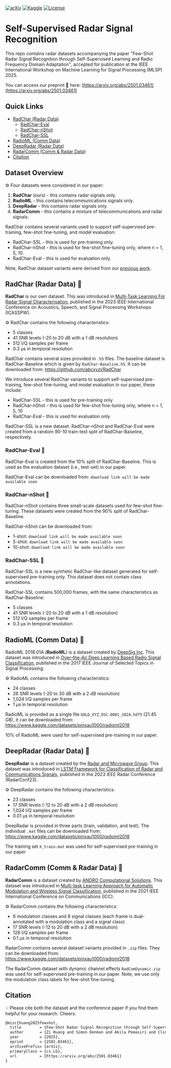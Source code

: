 [![arXiv](https://img.shields.io/badge/arXiv-2501.03461-b31b1b.svg)](https://arxiv.org/abs/2501.03461) [![Kaggle](https://img.shields.io/badge/Kaggle-RadCharSSL-blue?logo=kaggle)](https://www.kaggle.com/datasets/abcxyzi/radcharssl-mlsp-2025) [![License](https://img.shields.io/badge/license-CC%20BY--NC%204.0-lightgrey.svg)](https://creativecommons.org/licenses/by-nc-sa/4.0/)

# Self-Supervised Radar Signal Recognition

This repo contains radar datasets accompanying the paper "Few-Shot Radar Signal Recognition through Self-Supervised Learning and Radio Frequency Domain Adaptation", accepted for publication at the IEEE International Workshop on Machine Learning for Signal Processing (MLSP) 2025.

You can access our preprint 📄 here: [https://arxiv.org/abs/2501.03461](https://arxiv.org/abs/2501.03461)

## Quick Links

- [RadChar (Radar Data)](#radchar-radar-data)
    - [RadChar-Eval](#radchar-eval)
    - [RadChar-nShot](#radchar-nshot)
    - [RadChar-SSL](#radchar-ssl)
- [RadioML (Comm Data)](#radioml-comm-data)
- [DeepRadar (Radar Data)](#deepradar-radar-data)
- [RadarComm (Comm & Radar Data)](#radarcomm-comm--radar-data)
- [Citation](#citation)

## Dataset Overview

⚙️ Four datasets were considered in our paper:

1. **RadChar** (ours) - this contains radar signals only.
2. **RadioML** - this contains telecommunications signals only.
3. **DeepRadar** - this contains radar signals only.
4. **RadarComm** - this contains a mixture of telecommunications and radar signals.

RadChar contains several variants used to support self-supervised pre-training, few-shot fine-tuning, and model evaluation:

- RadChar-SSL - this is used for pre-training only.
- RadChar-nShot - this is used for few-shot fine-tuning only, where n = 1, 5, 10.
- RadChar-Eval - this is used for evaluation only.

Note, RadChar dataset variants were derived from our [previous work](https://github.com/abcxyzi/RadChar).

## RadChar (Radar Data) 📂

**RadChar** is our own dataset. This was introduced in [Multi-Task Learning For Radar Signal Characterisation](https://ieeexplore.ieee.org/document/10193318), published in the 2023 IEEE International Conference on Acoustics, Speech, and Signal Processing Workshops (ICASSPW).

⚙️ RadChar contains the following characteristics:
- 5 classes
- 41 SNR levels (-20 to 20 dB with a 1 dB resolution)
- 512 I/Q samples per frame
- 0.3 μs in temporal resolution

RadChar contains several sizes provided in `.h5` files. The baseline dataset is RadChar-Baseline which is given by `RadChar-Baseline.h5`. It can be downloaded from: https://github.com/abcxyzi/RadChar

We introduce several RadChar variants to support self-supervised pre-training, few-shot fine-tuning, and model evaluation in our paper, these include:

- RadChar-SSL - this is used for pre-training only
- RadChar-nShot - this is used for few-shot fine-tuning only, where n = 1, 5, 10
- RadChar-Eval - this is used for evaluation only

RadChar-SSL is a new dataset. RadChar-nShot and RadChar-Eval were created from a random 90-10 train-test split of RadChar-Baseline, respectively.

### RadChar-Eval 💾

RadChar-Eval is created from the 10% split of RadChar-Baseline. This is used as the evaluation dataset (i.e., test-set) in our paper.

RadChar-Eval can be downloaded from: `download link will be made available soon`

### RadChar-nShot 💾

RadChar-nShot contains three small-scale datasets used for few-shot fine-tuning. These datasets were created from the 90% split of RadChar-Baseline.

RadChar-nShot can be downloaded from: 
- 1-shot: `download link will be made available soon`
- 5-shot: `download link will be made available soon`
- 10-shot: `download link will be made available soon`

### RadChar-SSL 💾

RadChar-SSL is a new synthetic RadChar-like dataset generated for self-supervised pre-training only. This dataset does not contain class annotations.

RadChar-SSL contains 500,000 frames, with the same characteristics as RadChar-Baseline:
- 5 classes
- 41 SNR levels (-20 to 20 dB with a 1 dB resolution)
- 512 I/Q samples per frame
- 0.3 μs in temporal resolution

## RadioML (Comm Data) 📂 

RadioML 2018.01A (**RadioML**) is a dataset created by [DeepSig Inc](https://www.deepsig.ai/). This dataset was introduced in [Over-the-Air Deep Learning Based Radio Signal Classification](https://ieeexplore.ieee.org/document/8267032), published in the 2017 IEEE Journal of Selected Topics in Signal Processing.

⚙️ RadioML contains the following characteristics:
- 24 classes
- 26 SNR levels (-20 to 30 dB with a 2 dB resolution)
- 1,024 I/Q samples per frame
- 1 μs in temporal resolution 

RadioML is provided as a single file `GOLD_XYZ_OSC.0001_1024.hdf5` (21.45 GB), it can be downloaded from: https://www.kaggle.com/datasets/pinxau1000/radioml2018

10% of RadioML were used for self-supervised pre-training in our paper.

## DeepRadar (Radar Data) 📂 

**DeepRadar** is a dataset created by the [Radar and Microwave Group](http://www.gmr.ssr.upm.es:8080/?language=EN). This dataset was introduced in [LSTM Framework for Classification of Radar and Communications Signals](https://ieeexplore.ieee.org/document/10149618), published in the 2023 IEEE Radar Conference (RadarConf23).

⚙️ DeepRadar contains the following characteristics:
- 23 classes
- 17 SNR levels (-12 to 20 dB with a 2 dB resolution)
- 1,024 I/Q samples per frame
- 0.01 μs in temporal resolution

DeepRadar is provided in three parts (train, validation, and test). The individual `.mat` files can be downloaded from: https://www.kaggle.com/datasets/pinxau1000/radioml2018

The training set `X_train.mat` was used for self-supervised pre-training in our paper

## RadarComm (Comm & Radar Data) 📂

**RadarComm** is a dataset created by [ANDRO Computational Solutions](https://www.androcs.com/wp/). This dataset was introduced in [Multi-task Learning Approach for Automatic Modulation and Wireless Signal Classification](https://ieeexplore.ieee.org/document/9500447), published in the 2021 IEEE International Conference on Communications (ICC).

⚙️ RadarComm contains the following characteristics:
- 6 modulation classes and 8 signal classes (each frame is dual-annotated with a modulation class and a signal class)
- 17 SNR levels (-12 to 20 dB with a 2 dB resolution)
- 128 I/Q samples per frame
- 0.1 μs in temporal resolution

RadarComm contains several dataset variants provided in `.zip` files. They can be downloaded from: https://www.kaggle.com/datasets/pinxau1000/radioml2018

The RadarComm dataset with dynamic channel effects `RadComDynamic.zip` was used for self-supervised pre-training in our paper. Note, we use only the modulation class labels for few-shot fine-tuning. 

## Citation

💡 Please cite both the dataset and the conference paper if you find them helpful for your research. Cheers.

```latex
@misc{huang2025fewshot,
  title        = {Few-Shot Radar Signal Recognition through Self-Supervised Learning and Radio Frequency Domain Adaptation},
  author       = {Zi Huang and Simon Denman and Akila Pemasiri and Clinton Fookes and Terrence Martin},
  year         = {2025},
  eprint       = {2501.03461},
  archivePrefix= {arXiv},
  primaryClass = {cs.LG},
  url          = {https://arxiv.org/abs/2501.03461}
}
```
